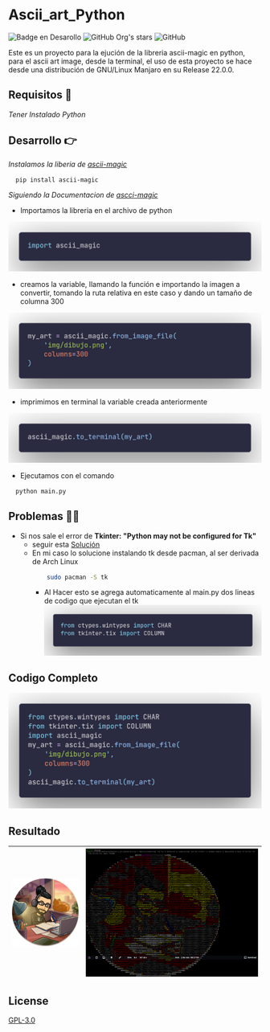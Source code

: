  
# Ascii_art_Python

 ![Badge en Desarollo](https://img.shields.io/badge/STATE-SUCESS-green) 
 ![GitHub Org's stars](https://img.shields.io/github/stars/nortigozab?style=social)
 ![GitHub](https://img.shields.io/github/license/nortigozab/ascii_art_python)

Este es un proyecto para la ejución de la libreria ascii-magic en python, para el ascii art image, desde la terminal, el uso de esta proyecto se hace desde una distribución de GNU/Linux Manjaro en su Release 22.0.0.  

## Requisitos 🧱

_Tener Instalado Python_

## Desarrollo 👉

_Instalamos la liberia de [ascii-magic](https://pypi.org/project/ascii-magic/)_

~~~bash
  pip install ascii-magic
~~~
_Siguiendo la Documentacion de [ascci-magic](https://pypi.org/project/ascii-magic/)_

- Importamos la libreria en el archivo de python

![image text](https://github.com/nortigozab/ascii_art_python/blob/main/img/screenshot/screenshot2.png?raw=true "import") 

- creamos la variable, llamando la función e importando la imagen a convertir, tomando la ruta relativa en este caso y dando un tamaño de columna 300

![image text](https://github.com/nortigozab/ascii_art_python/blob/main/img/screenshot/screenshot3.png?raw=true "value") 

- imprimimos en terminal la variable creada anteriormente

![image text](https://github.com/nortigozab/ascii_art_python/blob/main/img/screenshot/screenshot4.png?raw=true "print_terminal") 

- Ejecutamos con el comando 

~~~bash
  python main.py
~~~

## Problemas 🚧🚨
- Si nos sale el error de **Tkinter: "Python may not be configured for Tk"**
    - seguir esta [Solución](https://stackoverflow.com/questions/5459444/tkinter-python-may-not-be-configured-for-tk)
    - En mi caso lo solucione instalando tk desde pacman, al ser derivada de Arch Linux 
        ~~~bash
            sudo pacman -S tk
        ~~~ 
        - Al Hacer esto se agrega automaticamente al main.py dos lineas de codigo que ejecutan el tk
        ![image text](https://github.com/nortigozab/ascii_art_python/blob/main/img/screenshot/screenshot5.png?raw=true "tk") 

## Codigo Completo
![image text](https://github.com/nortigozab/ascii_art_python/blob/main/img/screenshot/screenshot1.png?raw=true "code_complete") 

## Resultado

| ![image text](https://github.com/nortigozab/ascii_art_python/blob/main/img/dibujo.png?raw=true? "image_to_convert")| ![image text](https://github.com/nortigozab/ascii_art_python/blob/main/img/result.png?raw=true? "result") |
| --- | ---|

## License  

[GPL-3.0](https://choosealicense.com/licenses/agpl-3.0/)
  